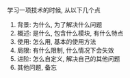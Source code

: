 学习一项技术的时候, 从以下几个点

1. 背景: 为什么, 为了解决什么问题
2. 概述: 是什么, 包含什么模块, 有什么特点
3. 使用: 怎么用, 基本的使用方法
4. 局限: 有什么限制, 什么情况下会失效
5. 进阶: 怎么自定义, 解决自己的其他问题
6. 其他问题, 备忘

